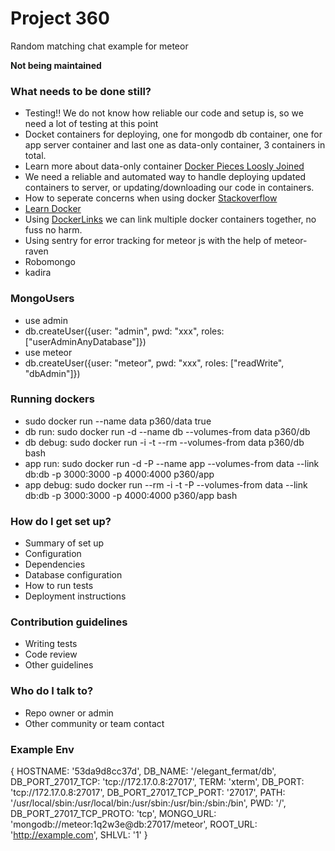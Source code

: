 # Project 360 #

Random matching chat example for meteor

**Not being maintained**

### What needs to be done still? ###

* Testing!! We do not know how reliable our code and setup is, so we need a lot of testing at this point
* Docket containers for deploying, one for mongodb db container, one for app server container and last one as data-only container, 3 containers in total.
* Learn more about data-only container [Docker Pieces Loosly Joined](http://www.offermann.us/2013/12/tiny-docker-pieces-loosely-joined.html)
* We need a reliable and automated way to handle deploying updated containers to server, or updating/downloading our code in containers.
* How to seperate concerns when using docker [Stackoverflow](http://stackoverflow.com/questions/18496940/how-to-deal-with-persistent-storage-e-g-databases-in-docker)
* [Learn Docker](https://www.docker.com/)
* Using  [DockerLinks](https://docs.docker.com/userguide/dockerlinks/) we can link multiple docker containers together, no fuss no harm.
* Using sentry for error tracking for meteor js with the help of meteor-raven
* Robomongo
* kadira

### MongoUsers ###

* use admin
* db.createUser({user: "admin", pwd: "xxx", roles: ["userAdminAnyDatabase"]})
* use meteor
* db.createUser({user: "meteor", pwd: "xxx", roles: ["readWrite", "dbAdmin"]})

### Running dockers ###

* sudo docker run --name data p360/data true
* db run:   sudo docker run -d --name db --volumes-from data p360/db
* db debug: sudo docker run -i -t --rm --volumes-from data p360/db bash
* app run: sudo docker run -d -P --name app --volumes-from data --link db:db -p 3000:3000 -p 4000:4000 p360/app
* app debug: sudo docker run --rm -i -t -P --volumes-from data --link db:db -p 3000:3000 -p 4000:4000 p360/app bash

### How do I get set up? ###

* Summary of set up
* Configuration
* Dependencies
* Database configuration
* How to run tests
* Deployment instructions

### Contribution guidelines ###

* Writing tests
* Code review
* Other guidelines

### Who do I talk to? ###

* Repo owner or admin
* Other community or team contact


### Example Env ###

{ HOSTNAME: '53da9d8cc37d',
  DB_NAME: '/elegant_fermat/db',
  DB_PORT_27017_TCP: 'tcp://172.17.0.8:27017',
  TERM: 'xterm',
  DB_PORT: 'tcp://172.17.0.8:27017',
  DB_PORT_27017_TCP_PORT: '27017',
  PATH: '/usr/local/sbin:/usr/local/bin:/usr/sbin:/usr/bin:/sbin:/bin',
  PWD: '/',
  DB_PORT_27017_TCP_PROTO: 'tcp',
  MONGO_URL: 'mongodb://meteor:1q2w3e@db:27017/meteor',
  ROOT_URL: 'http://example.com',
  SHLVL: '1'
}

